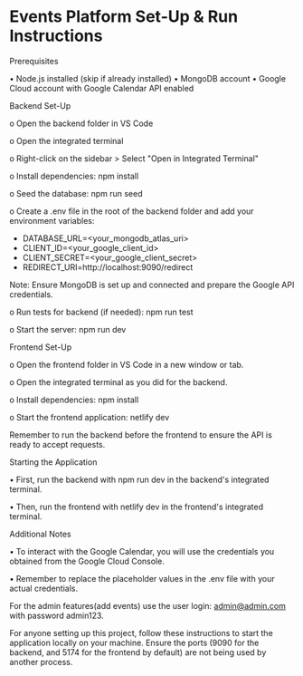 # Events Platform Set-Up & Run Instructions

Prerequisites

•	Node.js installed (skip if already installed)
•	MongoDB account
•	Google Cloud account with Google Calendar API enabled

Backend Set-Up

o	Open the backend folder in VS Code 

o	Open the integrated terminal

o	Right-click on the sidebar > Select "Open in Integrated Terminal"

o	Install dependencies:  npm install

o	Seed the database: npm run seed

o	Create a .env file in the root of the backend folder and add your environment variables:

-	DATABASE_URL=<your_mongodb_atlas_uri>
-	CLIENT_ID=<your_google_client_id>
-	CLIENT_SECRET=<your_google_client_secret>
-	REDIRECT_URI=http://localhost:9090/redirect

Note: Ensure MongoDB is set up and connected and prepare the Google API credentials.

o	Run tests for backend (if needed): npm run test

o	Start the server: npm run dev
	
Frontend Set-Up

o	Open the frontend folder in VS Code in a new window or tab.

o	Open the integrated terminal as you did for the backend.

o	Install dependencies: npm install

o	Start the frontend application: netlify dev 

	
Remember to run the backend before the frontend to ensure the API is ready to accept requests.

Starting the Application

•	First, run the backend with npm run dev in the backend's integrated terminal.

•	Then, run the frontend with netlify dev in the frontend's integrated terminal.

Additional Notes

•	To interact with the Google Calendar, you will use the credentials you obtained from the Google Cloud Console.

•	Remember to replace the placeholder values in the .env file with your actual credentials.

For the admin features(add events) use the user login:  admin@admin.com with password admin123.


For anyone setting up this project, follow these instructions to start the application locally on your machine. Ensure the ports (9090 for the backend, and 5174 for the frontend by default) are not being used by another process.




